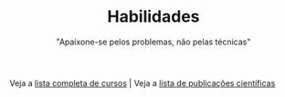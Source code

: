 ﻿---
# An instance of the Featurette widget.
# Documentation: https://wowchemy.com/docs/page-builder/
widget: featurette

# This file represents a page section.
headless: true

# Order that this section appears on the page.
weight: 30

title: Habilidades
subtitle: '"Apaixone-se pelos problemas, não pelas técnicas"'

# Showcase personal skills or business features.
# - Add/remove as many `feature` blocks below as you like.
# - For available icons, see: https://wowchemy.com/docs/page-builder/#icons
feature:
  - description: Planilhas eletrônicas
    icon: table-list
    icon_pack: fas
    name: Excel
  - description: Programação para análise de dados
    icon: r-project
    icon_pack: fab
    name: R
  - description: Programação para análise de dados
    icon: python
    icon_pack: fab
    name: Python
  - description: Geoprocessamento
    icon: earth
    icon_pack: fas
    name: QGIS
  - description: Modelagem hidrodinâmica
    icon: water
    icon_pack: fas
    name: Delft3D
  - description: Relatórios técnicos e artigos científicos
    icon: file-lines
    icon_pack: far
    name: Escrita técnica

  #- name: Mais cursos
  #  description: lista
  #  icon: book-open-reader
  #  icon_pack: fas

# Uncomment to use emoji icons.
#- icon: ":smile:"
#  icon_pack: "emoji"
#  name: "Emojiness"
#  description: "100%"

# Uncomment to use custom SVG icons.
# Place your custom SVG icon in `assets/media/icons/`.
# Reference the SVG icon name (without `.svg` extension) in the `icon` field.
# For example, reference `assets/media/icons/xyz.svg` as `icon: 'xyz'`
#- icon: "your-custom-icon-name"
#  icon_pack: "custom"
#  name: "Surfing"
#  description: "90%"
---


##
##
Veja a [lista completa de cursos](./post/cursos)   |    Veja a [lista de publicações científicas](./publication/)
